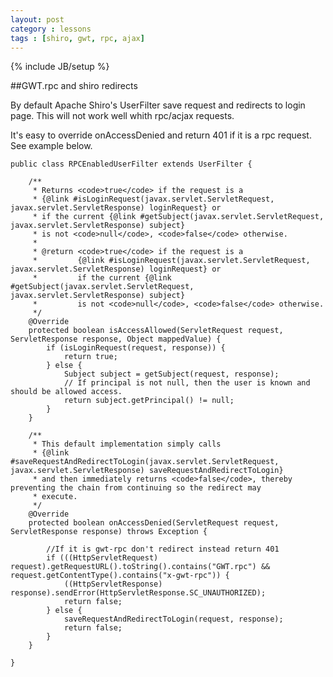 ```yaml
---
layout: post
category : lessons
tags : [shiro, gwt, rpc, ajax]
---
```

{% include JB/setup %}


##GWT.rpc and shiro redirects

By default Apache Shiro's UserFilter save request and redirects to login page. This will not work well whith rpc/acjax requests.

It's easy to override onAccessDenied and return 401 if it is a rpc request. See example below.

	public class RPCEnabledUserFilter extends UserFilter {

		/**
		 * Returns <code>true</code> if the request is a
		 * {@link #isLoginRequest(javax.servlet.ServletRequest, javax.servlet.ServletResponse) loginRequest} or
		 * if the current {@link #getSubject(javax.servlet.ServletRequest, javax.servlet.ServletResponse) subject}
		 * is not <code>null</code>, <code>false</code> otherwise.
		 *
		 * @return <code>true</code> if the request is a
		 *         {@link #isLoginRequest(javax.servlet.ServletRequest, javax.servlet.ServletResponse) loginRequest} or
		 *         if the current {@link #getSubject(javax.servlet.ServletRequest, javax.servlet.ServletResponse) subject}
		 *         is not <code>null</code>, <code>false</code> otherwise.
		 */
		@Override
		protected boolean isAccessAllowed(ServletRequest request, ServletResponse response, Object mappedValue) {
			if (isLoginRequest(request, response)) {
				return true;
			} else {
				Subject subject = getSubject(request, response);
				// If principal is not null, then the user is known and should be allowed access.
				return subject.getPrincipal() != null;
			}
		}
	
		/**
		 * This default implementation simply calls
		 * {@link #saveRequestAndRedirectToLogin(javax.servlet.ServletRequest, javax.servlet.ServletResponse) saveRequestAndRedirectToLogin}
		 * and then immediately returns <code>false</code>, thereby preventing the chain from continuing so the redirect may
		 * execute.
		 */
		@Override
		protected boolean onAccessDenied(ServletRequest request, ServletResponse response) throws Exception {
	
			//If it is gwt-rpc don't redirect instead return 401
			if (((HttpServletRequest) request).getRequestURL().toString().contains("GWT.rpc") && request.getContentType().contains("x-gwt-rpc")) {
				((HttpServletResponse) response).sendError(HttpServletResponse.SC_UNAUTHORIZED);
				return false;
			} else {
				saveRequestAndRedirectToLogin(request, response);
				return false;
			}
		}

	}
	
